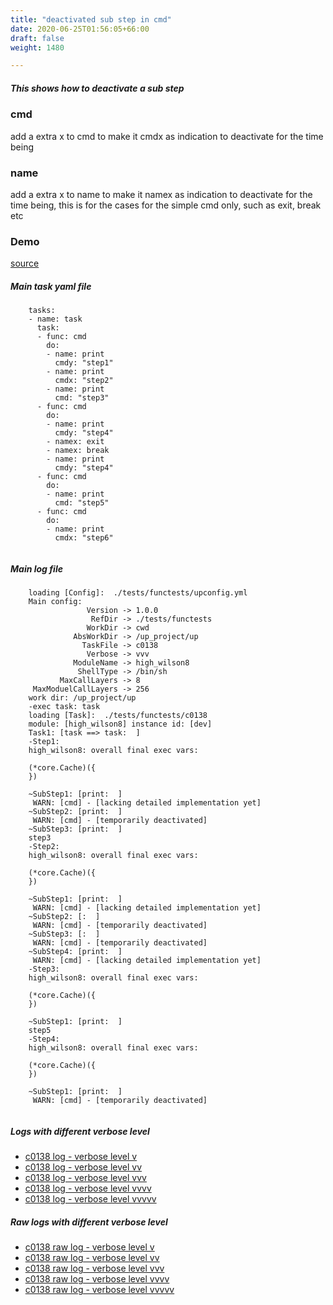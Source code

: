 ```yaml
---
title: "deactivated sub step in cmd"
date: 2020-06-25T01:56:05+66:00
draft: false
weight: 1480

---
```


##### This shows how to deactivate a sub step


### cmd


add a extra x to cmd to make it cmdx as indication to deactivate for the time being











### name


add a extra x to name to make it namex as indication to deactivate for the time being, this is for the cases for the simple cmd only, such as exit, break etc











### Demo








[source](https://github.com/upcmd/up/blob/master/tests/functests/c0138.yml)

##### Main task yaml file
```
    tasks:
    - name: task
      task:
      - func: cmd
        do:
        - name: print
          cmdy: "step1"
        - name: print
          cmdx: "step2"
        - name: print
          cmd: "step3"
      - func: cmd
        do:
        - name: print
          cmdy: "step4"
        - namex: exit
        - namex: break
        - name: print
          cmdy: "step4"
      - func: cmd
        do:
        - name: print
          cmd: "step5"
      - func: cmd
        do:
        - name: print
          cmdx: "step6"
    
```
##### Main log file
```
    loading [Config]:  ./tests/functests/upconfig.yml
    Main config:
                 Version -> 1.0.0
                  RefDir -> ./tests/functests
                 WorkDir -> cwd
              AbsWorkDir -> /up_project/up
                TaskFile -> c0138
                 Verbose -> vvv
              ModuleName -> high_wilson8
               ShellType -> /bin/sh
           MaxCallLayers -> 8
     MaxModuelCallLayers -> 256
    work dir: /up_project/up
    -exec task: task
    loading [Task]:  ./tests/functests/c0138
    module: [high_wilson8] instance id: [dev]
    Task1: [task ==> task:  ]
    -Step1:
    high_wilson8: overall final exec vars:
    
    (*core.Cache)({
    })
    
    ~SubStep1: [print:  ]
     WARN: [cmd] - [lacking detailed implementation yet]
    ~SubStep2: [print:  ]
     WARN: [cmd] - [temporarily deactivated]
    ~SubStep3: [print:  ]
    step3
    -Step2:
    high_wilson8: overall final exec vars:
    
    (*core.Cache)({
    })
    
    ~SubStep1: [print:  ]
     WARN: [cmd] - [lacking detailed implementation yet]
    ~SubStep2: [:  ]
     WARN: [cmd] - [temporarily deactivated]
    ~SubStep3: [:  ]
     WARN: [cmd] - [temporarily deactivated]
    ~SubStep4: [print:  ]
     WARN: [cmd] - [lacking detailed implementation yet]
    -Step3:
    high_wilson8: overall final exec vars:
    
    (*core.Cache)({
    })
    
    ~SubStep1: [print:  ]
    step5
    -Step4:
    high_wilson8: overall final exec vars:
    
    (*core.Cache)({
    })
    
    ~SubStep1: [print:  ]
     WARN: [cmd] - [temporarily deactivated]
    
```


##### Logs with different verbose level
* [c0138 log - verbose level v](../../logs/c0138_v)
* [c0138 log - verbose level vv](../../logs/c0138_vv)
* [c0138 log - verbose level vvv](../../logs/c0138_vvvv)
* [c0138 log - verbose level vvvv](../../logs/c0138_vvvv)
* [c0138 log - verbose level vvvvv](../../logs/c0138_vvvvv)

##### Raw logs with different verbose level
* [c0138 raw log - verbose level v](../../reflogs/c0138_v.log)
* [c0138 raw log - verbose level vv](../../reflogs/c0138_vv.log)
* [c0138 raw log - verbose level vvv](../../reflogs/c0138_vvv.log)
* [c0138 raw log - verbose level vvvv](../../reflogs/c0138_vvvv.log)
* [c0138 raw log - verbose level vvvvv](../../reflogs/c0138_vvvvv.log)







